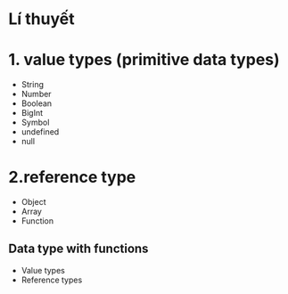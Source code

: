# Lí thuyết
# 1. value types (primitive data types)
 - String 
 - Number
 - Boolean 
 - BigInt 
 - Symbol
 - undefined 
 - null
# 2.reference type
 - Object 
 - Array 
 - Function 
## Data type with functions
- Value types 
- Reference types 



